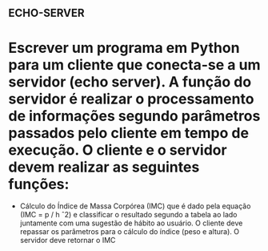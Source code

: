 ## ECHO-SERVER


# Escrever um programa em Python para um cliente que conecta-se a um servidor (echo server). A função do servidor é realizar o processamento de informações segundo parâmetros passados pelo cliente em tempo de execução. O cliente e o servidor devem realizar as seguintes funções:
- Cálculo do Índice de Massa Corpórea (IMC) que é dado pela equação (IMC = p / h ˆ2) e classificar o resultado segundo a tabela ao lado juntamente com uma sugestão de hábito ao usuário. O cliente deve repassar os parâmetros para o cálculo do índice (peso e altura). O servidor deve retornar o IMC